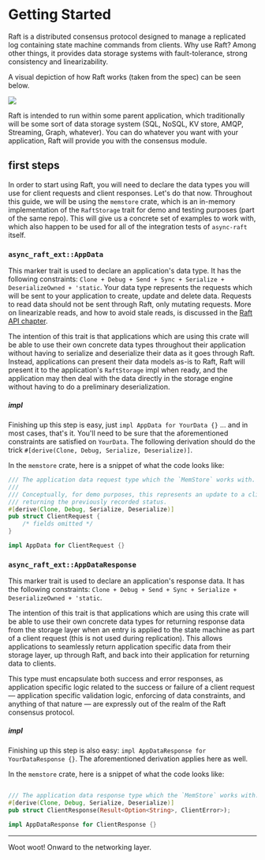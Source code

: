 Getting Started
===============
Raft is a distributed consensus protocol designed to manage a replicated log containing state machine commands from clients. Why use Raft? Among other things, it provides data storage systems with fault-tolerance, strong consistency and linearizability.

A visual depiction of how Raft works (taken from the spec) can be seen below.

<p>
    <img style="max-width:600px;" src="./images/raft-overview.png"/>
</p>

Raft is intended to run within some parent application, which traditionally will be some sort of data storage system (SQL, NoSQL, KV store, AMQP, Streaming, Graph, whatever). You can do whatever you want with your application, Raft will provide you with the consensus module.

## first steps
In order to start using Raft, you will need to declare the data types you will use for client requests and client responses. Let's do that now. Throughout this guide, we will be using the `memstore` crate, which is an in-memory implementation of the `RaftStorage` trait for demo and testing purposes (part of the same repo). This will give us a concrete set of examples to work with, which also happen to be used for all of the integration tests of `async-raft` itself.

### `async_raft_ext::AppData`
This marker trait is used to declare an application's data type. It has the following constraints: `Clone + Debug + Send + Sync + Serialize + DeserializeOwned + 'static`. Your data type represents the requests which will be sent to your application to create, update and delete data. Requests to read data should not be sent through Raft, only mutating requests. More on linearizable reads, and how to avoid stale reads, is discussed in the [Raft API chapter](./raft.md).

The intention of this trait is that applications which are using this crate will be able to use their own concrete data types throughout their application without having to serialize and deserialize their data as it goes through Raft. Instead, applications can present their data models as-is to Raft, Raft will present it to the application's `RaftStorage` impl when ready, and the application may then deal with the data directly in the storage engine without having to do a preliminary deserialization.

##### impl
Finishing up this step is easy, just `impl AppData for YourData {}` ... and in most cases, that's it. You'll need to be sure that the aforementioned constraints are satisfied on `YourData`. The following derivation should do the trick `#[derive(Clone, Debug, Serialize, Deserialize)]`.

In the `memstore` crate, here is a snippet of what the code looks like:

```rust
/// The application data request type which the `MemStore` works with.
///
/// Conceptually, for demo purposes, this represents an update to a client's status info,
/// returning the previously recorded status.
#[derive(Clone, Debug, Serialize, Deserialize)]
pub struct ClientRequest {
    /* fields omitted */
}

impl AppData for ClientRequest {}
```

### `async_raft_ext::AppDataResponse`
This marker trait is used to declare an application's response data. It has the following constraints: `Clone + Debug + Send + Sync + Serialize + DeserializeOwned + 'static`.

The intention of this trait is that applications which are using this crate will be able to use their own concrete data types for returning response data from the storage layer when an entry is applied to the state machine as part of a client request (this is not used during replication). This allows applications to seamlessly return application specific data from their storage layer, up through Raft, and back into their application for returning data to clients.

This type must encapsulate both success and error responses, as application specific logic related to the success or failure of a client request — application specific validation logic, enforcing of data constraints, and anything of that nature — are expressly out of the realm of the Raft consensus protocol.

##### impl
Finishing up this step is also easy: `impl AppDataResponse for YourDataResponse {}`. The aforementioned derivation applies here as well.

In the `memstore` crate, here is a snippet of what the code looks like:

```rust

/// The application data response type which the `MemStore` works with.
#[derive(Clone, Debug, Serialize, Deserialize)]
pub struct ClientResponse(Result<Option<String>, ClientError>);

impl AppDataResponse for ClientResponse {}
```

---

Woot woot! Onward to the networking layer.
